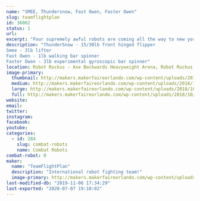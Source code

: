 ```yaml
---
name: "SMEE, Thundersnow, Fast Owen, Faster Owen"
slug: teamflightplan
id: 36062
status: 1
url: 
excerpt: "Four supremely awful robots are coming all the way to new york to fail catastrophically right in your home arena!"
description: "ThunderSnow - 15/30lb front hinged flipper
Smee - 3lb lifter
Fast Owen - 1lb walking bar spinner
Faster Owen - 3lb experimental gyroscopic bar spinner"
location: Robot Ruckus - Axe Backwards Heavyweight Arena, Robot Ruckus - Small Arena
image-primary:
  thumbnail: http://makers.makerfaireorlando.com/wp-content/uploads/2018/10/BA_MFO_1200sq-150x150.jpg
  medium: http://makers.makerfaireorlando.com/wp-content/uploads/2018/10/BA_MFO_1200sq-300x300.jpg
  large: http://makers.makerfaireorlando.com/wp-content/uploads/2018/10/BA_MFO_1200sq-1024x1024.jpg
  full: http://makers.makerfaireorlando.com/wp-content/uploads/2018/10/BA_MFO_1200sq.jpg
website: 
email: 
twitter: 
instagram: 
facebook: 
youtube: 
categories:
  - id: 284
    slug: combat-robots
    name: Combat Robots
combat-robot: 0
maker:
  name: "TeamFlightPlan"
  description: "International robot fighting team!"
  image-primary: http://makers.makerfaireorlando.com/wp-content/uploads/2018/10/LogoBlack-1024x172.png
last-modified-db: "2019-11-06 17:34:29"
last-exported: "2020-07-07 19:10:02"
---
```

